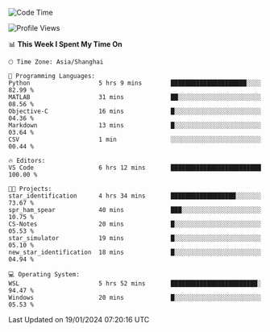 <!--START_SECTION:waka-->
![Code Time](http://img.shields.io/badge/Code%20Time-1%2C452%20hrs%2057%20mins-blue)

![Profile Views](http://img.shields.io/badge/Profile%20Views-0-blue)

📊 **This Week I Spent My Time On** 

```text
🕑︎ Time Zone: Asia/Shanghai

💬 Programming Languages: 
Python                   5 hrs 9 mins        █████████████████████░░░░   82.99 % 
MATLAB                   31 mins             ██░░░░░░░░░░░░░░░░░░░░░░░   08.56 % 
Objective-C              16 mins             █░░░░░░░░░░░░░░░░░░░░░░░░   04.36 % 
Markdown                 13 mins             █░░░░░░░░░░░░░░░░░░░░░░░░   03.64 % 
CSV                      1 min               ░░░░░░░░░░░░░░░░░░░░░░░░░   00.44 % 

🔥 Editors: 
VS Code                  6 hrs 12 mins       █████████████████████████   100.00 % 

🐱‍💻 Projects: 
star_identification      4 hrs 34 mins       ██████████████████░░░░░░░   73.67 % 
spr_ham_spear            40 mins             ███░░░░░░░░░░░░░░░░░░░░░░   10.75 % 
CS-Notes                 20 mins             █░░░░░░░░░░░░░░░░░░░░░░░░   05.53 % 
star_simulator           19 mins             █░░░░░░░░░░░░░░░░░░░░░░░░   05.10 % 
new_star_identification  18 mins             █░░░░░░░░░░░░░░░░░░░░░░░░   04.94 % 

💻 Operating System: 
WSL                      5 hrs 52 mins       ████████████████████████░   94.47 % 
Windows                  20 mins             █░░░░░░░░░░░░░░░░░░░░░░░░   05.53 % 
```


 Last Updated on 19/01/2024 07:20:16 UTC
<!--END_SECTION:waka-->